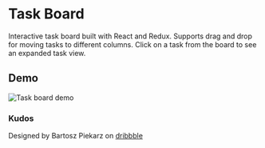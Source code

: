 # Task Board
Interactive task board built with React and Redux. Supports drag and drop for moving tasks to different columns. Click on a task from the board to see an expanded task view.

## Demo
![Task board demo](https://github.com/tannerdolby/react-task-board/assets/48612525/332006c6-88c5-49dd-b5aa-7459b97b21fc)

### Kudos
Designed by Bartosz Piekarz on [dribbble](https://dribbble.com/shots/10864133-Task-Management-App/attachments/2519496?mode=media)
